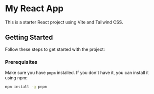 # My React App

This is a starter React project using Vite and Tailwind CSS.

## Getting Started

Follow these steps to get started with the project:

### Prerequisites

Make sure you have `pnpm` installed. If you don't have it, you can install it using npm:

```bash
npm install -g pnpm